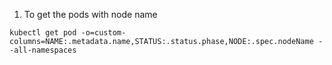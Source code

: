 
1. To get the pods with node name
```
kubectl get pod -o=custom-columns=NAME:.metadata.name,STATUS:.status.phase,NODE:.spec.nodeName --all-namespaces
```
